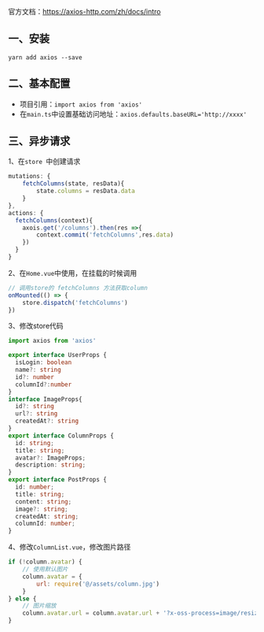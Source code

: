 官方文档：https://axios-http.com/zh/docs/intro

## 一、安装

```shell
yarn add axios --save
```

## 二、基本配置

+ 项目引用：`import axios from 'axios'`
+ 在`main.ts`中设置基础访问地址：`axios.defaults.baseURL='http://xxxx'`

## 三、异步请求

1、在`store `中创建请求

```javascript
mutations: {
    fetchColumns(state, resData){
        state.columns = resData.data
    }
},
actions: {
  fetchColumns(context){
    axois.get('/columns').then(res =>{
        context.commit('fetchColumns',res.data)
    })
  }   
}
```

2、在`Home.vue`中使用，在挂载的时候调用

```javascript
// 调用store的 fetchColumns 方法获取column
onMounted(() => {
    store.dispatch('fetchColumns')
})
```

3、修改store代码

```typescript
import axios from 'axios'

export interface UserProps {
  isLogin: boolean
  name?: string
  id?: number
  columnId?:number
}
interface ImageProps{
  id?: string
  url?: string
  createdAt?: string
}
export interface ColumnProps {
  id: string;
  title: string;
  avatar?: ImageProps;
  description: string;
}
export interface PostProps {
  id: number;
  title: string;
  content: string;
  image?: string;
  createdAt: string;
  columnId: number;
}
```

4、修改`ColumnList.vue`，修改图片路径

```javascript
if (!column.avatar) {
    // 使用默认图片
    column.avatar = {
        url: require('@/assets/column.jpg')
    }
} else {
    // 图片缩放
    column.avatar.url = column.avatar.url + '?x-oss-process=image/resize,m_fixed,h_100,w_100'
}
```

